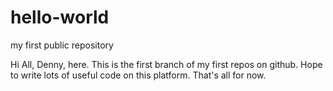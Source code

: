 # hello-world
my first public repository

Hi All, 
Denny, here. This is the first branch of my first repos on github.
Hope to write lots of useful code on this platform.
That's all for now.
